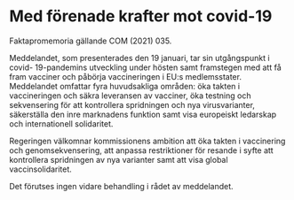 # Med förenade krafter mot covid-19

Faktapromemoria gällande COM (2021\) 035\.

Meddelandet, som presenterades den 19 januari, tar sin utgångspunkt i covid\- 19\-pandemins utveckling under hösten samt framstegen med att få fram vacciner och påbörja vaccineringen i EU:s medlemsstater. Meddelandet omfattar fyra huvudsakliga områden: öka takten i vaccineringen och säkra leveransen av vacciner, öka testning och sekvensering för att kontrollera spridningen och nya virusvarianter, säkerställa den inre marknadens funktion samt visa europeiskt ledarskap och internationell solidaritet.

Regeringen välkomnar kommissionens ambition att öka takten i vaccinering och genomsekvensering, att anpassa restriktioner för resande i syfte att kontrollera spridningen av nya varianter samt att visa global vaccinsolidaritet.

Det förutses ingen vidare behandling i rådet av meddelandet.

